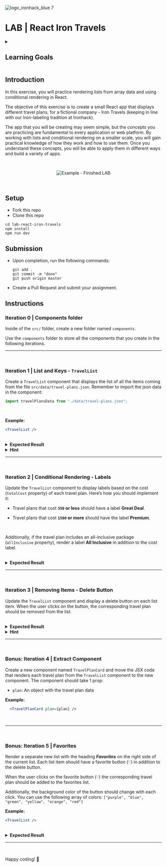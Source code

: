 ![logo_ironhack_blue 7](https://user-images.githubusercontent.com/23629340/40541063-a07a0a8a-601a-11e8-91b5-2f13e4e6b441.png)

# LAB | React Iron Travels

<details>
  <summary>
   <h2>Learning Goals</h2>
  </summary>

  This exercise allows you to practice and apply the concepts and techniques taught in class. 

  Upon completion of this exercise, you will be able to:

  - Render array data as a list in a React app
  - Correctly set a `key` attribute to the list of items
  - Remove items from a list
  - Use operators `?` and `&&` to conditionally render content
  - Extract new components and split the responsibilities of components

  <br>
  <hr> 

</details>

## Introduction

In this exercise, you will practice rendering lists from array data and using conditional rendering in React.



The objective of this exercise is to create a small React app that displays different travel plans, for a fictional company - Iron Travels (keeping in line with our Iron-labeling tradition at Ironhack). 

The app that you will be creating may seem simple, but the concepts you are practicing are fundamental to every application or web platform. By working with lists and conditional rendering on a smaller scale, you will gain practical knowledge of how they work and how to use them. Once you understand these concepts, you will be able to apply them in different ways and build a variety of apps.



<br>

<p align="center">
  <img src="https://education-team-2020.s3.eu-west-1.amazonaws.com/web-dev/labs/lab-react-iron-travels/00-introduction.png" alt="Example - Finished LAB" />
</p>

<br>

## Setup

- Fork this repo
- Clone this repo

```shell
cd lab-react-iron-travels
npm install
npm run dev
```



## Submission

- Upon completion, run the following commands:

  ```
  git add .
  git commit -m "done"
  git push origin master
  ```

- Create a Pull Request and submit your assignment.

  

## Instructions



### Iteration 0 | Components folder

Inside of the `src/` folder, create a new folder named `components`. 

Use the `components` folder to store all the components that you create in the following iterations.


----

<br>

### Iteration 1 | List and Keys - `TravelList`

Create a `TravelList` component that displays the list of all the items coming from the file `src/data/travel-plans.json`. Remember to import the json data in the component:

```js
import travelPlansData from "./data/travel-plans.json";
```

<br>

**Example:**

```jsx
<TravelList />
```

<br>

<details>

  <summary><b>Expected Result</b></summary>

  <p align="center">
    <img src="https://education-team-2020.s3.eu-west-1.amazonaws.com/web-dev/labs/lab-react-iron-travels/01-list.png" alt="TravelList component basic" width="700">
  </p>

  <br>

  <hr>

</details>

<details>
  <summary><b>Hint</b></summary>

  <br>

  After importing the JSON data remember to store it in the component state. Use the `useState` hook to create a new state variable.

</details>

----

<br>

### Iteration 2 | Conditional Rendering - Labels

Update the `TravelList` component to display labels based on the cost (`totalCost` property) of each travel plan. Here’s how you should implement it:

- Travel plans that cost **`350` or less** should have a label **Great Deal**.

- Travel plans that cost **`1500` or more** should have the label **Premium**.

  <br>

  

Additionally, if the travel plan includes an all-inclusive package (`allInclusive` property), render a label **All Inclusive** in addition to the cost label.

<br>

<details>

  <summary><b>Expected Result</b></summary>

  <p align="center">
    <img src="https://education-team-2020.s3.eu-west-1.amazonaws.com/web-dev/labs/lab-react-iron-travels/02-labels.png" alt="TravelList items with labels" width="700">
  </p>

  <br>

  <hr>

</details>


----

<br>

### Iteration 3 | Removing Items - Delete Button

Update the `TravelList` component and display a delete button on each list item. When the user clicks on the button, the corresponding travel plan should be removed from the list.

<br>

<details>

  <summary><b>Expected Result</b></summary>

  <p align="center">
    <img src="https://education-team-2020.s3.eu-west-1.amazonaws.com/web-dev/labs/lab-react-iron-travels/03-delete-items.gif" alt="Delete list item" width="700">
  </p>

  <br>

  <hr>

</details>

<details>
  <summary><b>Hint</b></summary>

  <br>

  You can use the `id` property of each travel plan to identify the item to remove.

</details>

----

<br>

### Bonus: Iteration 4 | Extract Component

Create a new component named `TravelPlanCard` and move the JSX code that renders each travel plan from the `TravelList` component to the new component.
The component should take 1 prop:

- `plan`: An object with the travel plan data


**Example:**

```jsx
  <TravelPlanCard plan={plan} />
```

<br>

----

<br>

### Bonus: Iteration 5 | Favorites

Render a separate new list with the heading ***Favorites*** on the right side of the current list. Each list item should have a favorite button (<kbd>♡</kbd>) in addition to the delete button. 

When the user clicks on the favorite button (<kbd>♡</kbd>) the corresponding travel plan should be added to the favorites list.


Additionally, the background color of the button should change with each click. You can use the following array of colors: `["purple", "blue", "green", "yellow", "orange", "red"]`

**Example:**

```jsx
<TravelList />
```


<br>

<details>

  <summary><b>Expected Result</b></summary>

  <p align="center">
    <img src="https://education-team-2020.s3.eu-west-1.amazonaws.com/web-dev/labs/lab-react-iron-travels/04-favorites.gif" alt="Favorites list" width="700">
  </p>


  <br>

  <hr>

</details>


----

<br>


Happy coding! :blue_heart:
